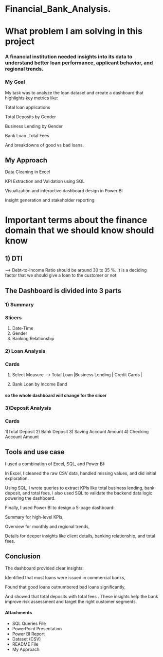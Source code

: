 # Financial_Bank_Analysis. 

# What problem I am solving in this project 

### A financial institution needed insights into its data to understand better loan performance, applicant behavior, and regional trends. 

### My Goal
My task was to analyze the loan dataset and create a dashboard that highlights key metrics like:

Total loan applications

Total Deposits by Gender

Business Lending by Gender

Bank Loan ,Total Fees

And breakdowns of good vs bad loans.

## My Approach
Data Cleaning in Excel

KPI Extraction and Validation using SQL

Visualization and interactive dashboard design in Power BI

Insight generation and stakeholder reporting

# Important terms about the finance domain that we should know should know
## 1) DTI 
--> Debt-to-Income Ratio should be around 30 to 35 %. It is a deciding factor that we should give a loan to the customer or not 

## The Dashboard is divided into 3 parts 
### 1) Summary

### Slicers
1)  Date-Time
2)  Gender
3)  Banking Relationship

### 2) Loan Analysis

### Cards
1) Select Measure -->
                 Total Loan |Business Lending | Credit Cards |
   
2) Bank Loan by Income Band

#### so the whole dashboard will change for the slicer

### 3)Deposit Analysis

### Cards
1)Total Deposit
2) Bank Deposit
3) Saving Account Amount
4) Checking Account Amount


## Tools and use case
I used a combination of Excel, SQL, and Power BI:

In Excel, I cleaned the raw CSV data, handled missing values, and did initial exploration.

Using SQL, I wrote queries to extract KPIs like total business lending, bank deposit, and total fees. I also used SQL to validate the backend data logic powering the dashboard.

Finally, I used Power BI to design a 5-page dashboard:

Summary for high-level KPIs,

Overview for monthly and regional trends,

Details for deeper insights like client details, banking relationship, and total fees.



## Conclusion
The dashboard provided clear insights:

Identified that most loans were issued in commercial banks,

Found that good loans outnumbered bad loans significantly,

And showed that total deposits with total fees .
These insights help the bank improve risk assessment and target the right customer segments.

#### Attachments
- SQL Queries File
- PowerPoint Presentation
- Power BI Report
- Dataset (CSV)
- README File
- My Approach

